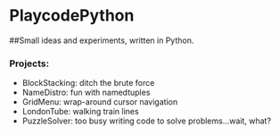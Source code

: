 # PlaycodePython

##Small ideas and experiments, written in Python. 


### Projects:

* BlockStacking: ditch the brute force
* NameDistro: fun with namedtuples
* GridMenu: wrap-around cursor navigation
* LondonTube: walking train lines
* PuzzleSolver: too busy writing code to solve problems...wait, what?

